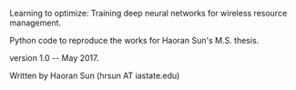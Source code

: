 Learning to optimize: Training deep neural networks for wireless resource management.

Python code to reproduce the works for Haoran Sun's M.S. thesis.


version 1.0 -- May 2017.

Written by Haoran Sun (hrsun AT iastate.edu)

